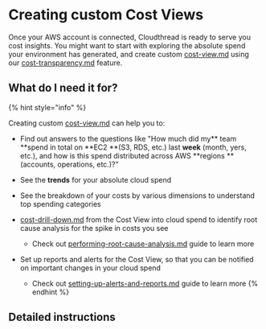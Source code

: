 # Creating custom Cost Views

Once your AWS account is connected, Cloudthread is ready to serve you cost insights. You might want to start with exploring the absolute spend your environment has generated, and create custom [cost-view.md](fundamentals/cost-view.md "mention") using our [cost-transparency.md](fundamentals/cost-transparency.md "mention") feature.

## What do I need it for?
{% hint style="info" %}

Creating custom [cost-view.md](fundamentals/cost-view.md "mention") can help you to:

*   Find out answers to the questions like "How much did my** team **spend in total on **EC2 **(S3, RDS, etc.) last **week** (month, yers, etc.), and how is this spend distributed across AWS **regions **(accounts, operations, etc.)?"

*   See the **trends** for your absolute cloud spend

*   See the breakdown of your costs by various dimensions to understand top spending categories

*   [cost-drill-down.md](fundamentals/cost-drill-down.md "mention") from the Cost View into cloud spend to identify root cause analysis for the spike in costs you see

    *   Check out [performing-root-cause-analysis.md](fundamentals/performing-root-cause-analysis.md "mention") guide to learn more

*   Set up reports and alerts for the Cost View, so that you can be notified on important changes in your cloud spend

    *   Check out [setting-up-alerts-and-reports.md](fundamentals/setting-up-alerts-and-reports.md "mention")  guide to learn more
{% endhint %}

## Detailed instructions
